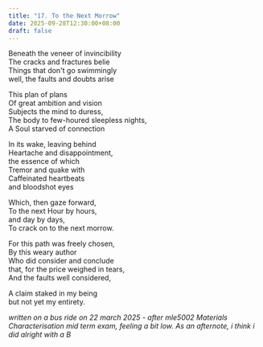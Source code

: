```yaml
---
title: "17. To the Next Morrow"
date: 2025-09-28T12:30:00+08:00
draft: false
---
```


Beneath the veneer of invincibility  
The cracks and fractures belie  
Things that don't go swimmingly  
well, the faults and doubts arise  

This plan of plans  
Of great ambition and vision  
Subjects the mind to duress,  
The body to few-houred sleepless nights,  
A Soul starved of connection  

In its wake, leaving behind  
Heartache and disappointment,  
the essence of which  
Tremor and quake with  
Caffeinated heartbeats  
and bloodshot eyes  

Which, then gaze forward,  
To the next Hour by hours,  
and day by days,  
To crack on to the next morrow.  

For this path was freely chosen,  
By this weary author  
Who did consider and conclude  
that, for the price weighed in tears,  
And the faults well considered,  

A claim staked in my being  
but not yet my entirety.  



*written on a bus ride on 22 march 2025 - after mle5002 Materials Characterisation mid term exam, feeling a bit low. As an afternote, i think i did alright with a B*
